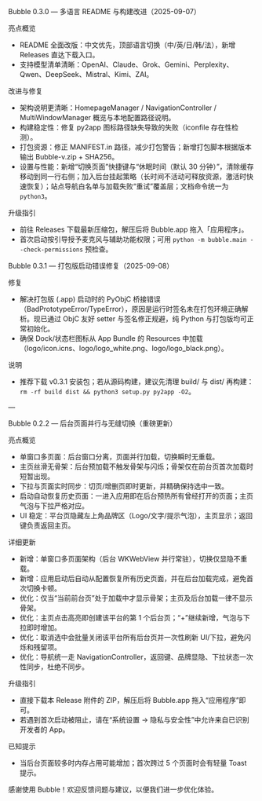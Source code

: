 Bubble 0.3.0 — 多语言 README 与构建改进（2025-09-07）

亮点概览
- README 全面改版：中文优先，顶部语言切换（中/英/日/韩/法），新增 Releases 直达下载入口。
- 支持模型清单清晰：OpenAI、Claude、Grok、Gemini、Perplexity、Qwen、DeepSeek、Mistral、Kimi、ZAI。

改进与修复
- 架构说明更清晰：HomepageManager / NavigationController / MultiWindowManager 概览与本地配置路径说明。
- 构建稳定性：修复 py2app 图标路径缺失导致的失败（iconfile 存在性检测）。
- 打包资源：修正 MANIFEST.in 路径，减少打包警告；新增打包脚本根据版本输出 Bubble-v<version>.zip + SHA256。
 - 设置与性能：新增“切换页面”快捷键与“休眠时间（默认 30 分钟）”，清除缓存移动到同一行右侧；加入后台挂起策略（长时间不活动可释放资源，激活时快速恢复）；站点导航白名单与加载失败“重试”覆盖层；文档命令统一为 `python3`。

升级指引
- 前往 Releases 下载最新压缩包，解压后将 Bubble.app 拖入「应用程序」。
- 首次启动按引导授予麦克风与辅助功能权限；可用 `python -m bubble.main --check-permissions` 预检查。

Bubble 0.3.1 — 打包版启动错误修复（2025-09-08）

修复
- 解决打包版 (.app) 启动时的 PyObjC 桥接错误（BadPrototypeError/TypeError），原因是运行时签名未在打包环境正确解析。现已通过 ObjC 友好 setter 与签名修正规避，纯 Python 与打包版均可正常初始化。
- 确保 Dock/状态栏图标从 App Bundle 的 Resources 中加载（logo/icon.icns、logo/logo_white.png、logo/logo_black.png）。

说明
- 推荐下载 v0.3.1 安装包；若从源码构建，建议先清理 build/ 与 dist/ 再构建：`rm -rf build dist && python3 setup.py py2app -O2`。

—

Bubble 0.2.2 — 后台页面并行与无缝切换（重磅更新）

亮点概览
- 单窗口多页面：后台窗口分离，页面并行加载，切换瞬时无重载。
- 主页丝滑无骨架：后台预加载不触发骨架与闪烁；骨架仅在前台页首次加载时短暂出现。
- 下拉与页面实时同步：切页/增删页即时更新，并精确保持选中一致。
- 启动自动恢复历史页面：一进入应用即在后台预热所有曾经打开的页面；主页气泡与下拉严格对应。
- UI 稳定：平台页隐藏左上角品牌区（Logo/文字/提示气泡），主页显示；返回键负责返回主页。

详细更新
- 新增：单窗口多页面架构（后台 WKWebView 并行常驻），切换仅显隐不重载。
- 新增：应用启动后自动从配置恢复所有历史页面，并在后台加载完成，避免首次切换卡顿。
- 优化：仅当“当前前台页”处于加载中才显示骨架；主页及后台加载一律不显示骨架。
- 优化：主页点击高亮即创建该平台的第 1 个后台页；“+”继续新增，气泡与下拉即时增加。
- 优化：取消选中会批量关闭该平台所有后台页并一次性刷新 UI/下拉，避免闪烁和残留项。
- 优化：导航统一走 NavigationController，返回键、品牌显隐、下拉状态一次性同步，杜绝不同步。

升级指引
- 直接下载本 Release 附件的 ZIP，解压后将 Bubble.app 拖入“应用程序”即可。
- 若遇到首次启动被阻止，请在“系统设置 → 隐私与安全性”中允许来自已识别开发者的 App。

已知提示
- 当后台页面较多时内存占用可能增加；首次跨过 5 个页面时会有轻量 Toast 提示。

感谢使用 Bubble！欢迎反馈问题与建议，以便我们进一步优化体验。
